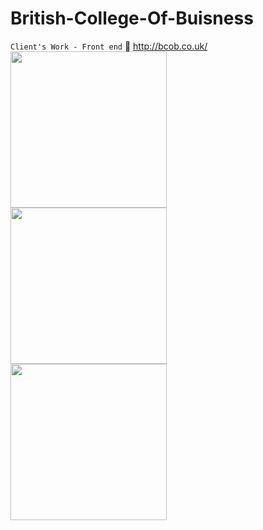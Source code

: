 # British-College-Of-Buisness
                                                                                    
` Client's Work - Front end `
:link: <a>http://bcob.co.uk/</a>
<a href="http://i.imgur.com/a52LqiX.jpg"><img src="http://i.imgur.com/a52LqiX.jpg" align="left" width="250"></a>
<a href="http://i.imgur.com/J3FIlnO.png"><img src="http://i.imgur.com/J3FIlnO.png" align="left" width="250"></a>
<a href="http://i.imgur.com/qNXCiZX.jpg"><img src="http://i.imgur.com/qNXCiZX.jpg" align="left" width="250"></a>

